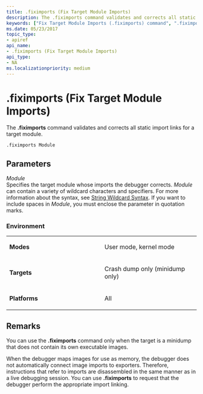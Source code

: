 ```yaml
---
title: .fiximports (Fix Target Module Imports)
description: The .fiximports command validates and corrects all static import links for a target module.
keywords: ["Fix Target Module Imports (.fiximports) command", ".fiximports (Fix Target Module Imports) Windows Debugging"]
ms.date: 05/23/2017
topic_type:
- apiref
api_name:
- .fiximports (Fix Target Module Imports)
api_type:
- NA
ms.localizationpriority: medium
---
```


# .fiximports (Fix Target Module Imports)


The **.fiximports** command validates and corrects all static import links for a target module.

```dbgcmd
.fiximports Module
```

## <span id="ddk_meta_fix_target_module_imports_dbg"></span><span id="DDK_META_FIX_TARGET_MODULE_IMPORTS_DBG"></span>Parameters


<span id="_______Module______"></span><span id="_______module______"></span><span id="_______MODULE______"></span> *Module*   
Specifies the target module whose imports the debugger corrects. *Module* can contain a variety of wildcard characters and specifiers. For more information about the syntax, see [String Wildcard Syntax](string-wildcard-syntax.md). If you want to include spaces in *Module*, you must enclose the parameter in quotation marks.

### <span id="Environment"></span><span id="environment"></span><span id="ENVIRONMENT"></span>Environment

<table>
<colgroup>
<col width="50%" />
<col width="50%" />
</colgroup>
<tbody>
<tr class="odd">
<td align="left"><p><strong>Modes</strong></p></td>
<td align="left"><p>User mode, kernel mode</p></td>
</tr>
<tr class="even">
<td align="left"><p><strong>Targets</strong></p></td>
<td align="left"><p>Crash dump only (minidump only)</p></td>
</tr>
<tr class="odd">
<td align="left"><p><strong>Platforms</strong></p></td>
<td align="left"><p>All</p></td>
</tr>
</tbody>
</table>

 

## Remarks

You can use the **.fiximports** command only when the target is a minidump that does not contain its own executable images.

When the debugger maps images for use as memory, the debugger does not automatically connect image imports to exporters. Therefore, instructions that refer to imports are disassembled in the same manner as in a live debugging session. You can use **.fiximports** to request that the debugger perform the appropriate import linking.

 

 





